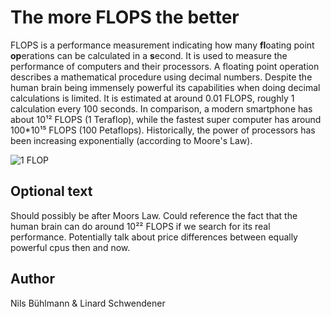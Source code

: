 <!-- BEGIN TITLE -->
# The more FLOPS the better
<!-- END TITLE -->

<!-- BEGIN BODY -->
FLOPS is a performance measurement indicating how many **fl**oating point **op**erations can be calculated in a **s**econd. It is used to measure the performance of computers and their processors. A floating point operation describes a mathematical procedure using decimal numbers. Despite the human brain being immensely powerful its capabilities when doing decimal calculations is limited. It is estimated at around 0.01 FLOPS, roughly 1 calculation every 100 seconds. In comparison, a modern smartphone has about 10¹² FLOPS (1 Teraflop), while the fastest super computer has around 100\*10¹⁵ FLOPS (100 Petaflops). Historically, the power of processors has been increasing exponentially (according to Moore's Law).

<!-- END BODY -->

![1 FLOP](../images/image-023-flops.svg)

## Optional text
<!-- BEGIN OPTIONAL -->
Should possibly be after Moors Law.
Could reference the fact that the human brain can do around 10²² FLOPS if we search for its real performance.
Potentially talk about price differences between equally powerful cpus then and now.
<!-- END OPTIONAL -->

## Author
<!-- BEGIN AUTHOR -->
Nils Bühlmann & Linard Schwendener
<!-- END AUTHOR -->
